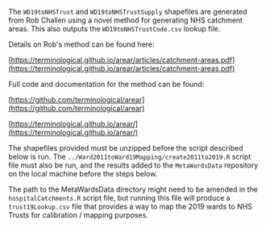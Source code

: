 The `WD19toNHSTrust` and `WD19toNHSTrustSupply` shapefiles are generated from Rob Challen using a novel method for generating NHS catchment areas. This also outputs the `WD19toNHSTrustCode.csv` lookup file.

Details on Rob's method can be found here:

[https://terminological.github.io/arear/articles/catchment-areas.pdf](https://terminological.github.io/arear/articles/catchment-areas.pdf)

Full code and documentation for the method can be found:

[https://github.com/terminological/arear](https://github.com/terminological/arear)

[https://terminological.github.io/arear/](https://terminological.github.io/arear/)

The shapefiles provided must be unzipped before the script described below is run. The `../Ward2011toWard19Mapping/create2011to2019.R` script file must also be run, and the results added to the `MetaWardsData` repository on the local machine before the steps below.

The path to the MetaWardsData directory might need to be amended in the `hospitalCatchments.R` script file, but running this file will produce a `trust19Lookup.csv` file that provides a way to map the 2019 wards to NHS Trusts for calibration / mapping purposes.

